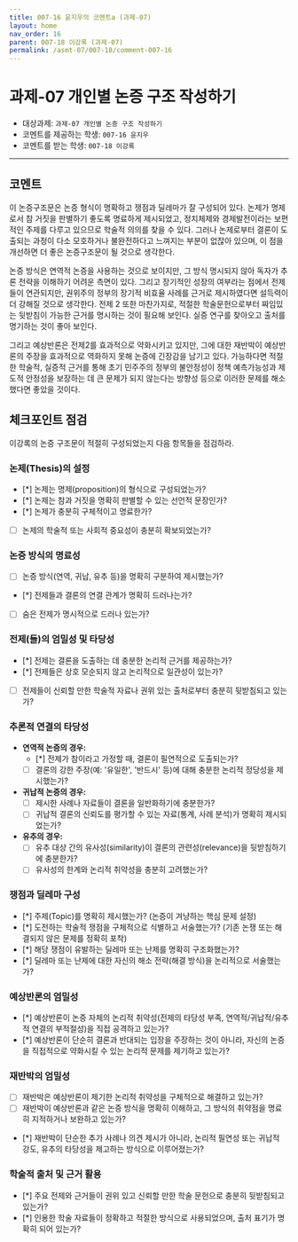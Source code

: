 ```yaml
---
title: 007-16 윤지우의 코멘트a (과제-07) 
layout: home
nav_order: 16
parent: 007-18 이강록 (과제-07)
permalink: /asmt-07/007-18/comment-007-16
---
```


# 과제-07 개인별 논증 구조 작성하기

- 대상과제: `과제-07 개인별 논증 구조 작성하기`
- 코멘트를 제공하는 학생: `007-16 윤지우` 
- 코멘트를 받는 학생: `007-18 이강록` 

---

## 코멘트

이 논증구조문은 논증 형식이 명확하고 쟁점과 딜레마가 잘 구성되어 있다. 논제가 명제로서 참 거짓을 판별하기 좋도록 명료하게 제시되었고, 정치체제와 경제발전이라는 보편적인 주제를 다루고 있으므로 학술적 의의를 찾을 수 있다. 그러나 논제로부터 결론이 도출되는 과정이 다소 모호하거나 불완전하다고 느껴지는 부분이 없잖아 있으며, 이 점을 개선하면 더 좋은 논증구조문이 될 것으로 생각한다.

논증 방식은 연역적 논증을 사용하는 것으로 보이지만, 그 방식 명시되지 않아 독자가 추론 전략을 이해하기 어려운 측면이 있다. 그리고 장기적인 성장의 여부라는 점에서 전제들이 연관되지만, 권위주의 정부의 장기적 비효율 사례를 근거로 제시하였다면 설득력이 더 강해질 것으로 생각한다. 전제 2 또한 마찬가지로, 적절한 학술문헌으로부터 짜임있는 뒷받침이 가능한 근거를 명시하는 것이 필요해 보인다. 실증 연구를 찾아오고 출처를 명기하는 것이 좋아 보인다.

그리고 예상반론은 전제2를 효과적으로 약화시키고 있지만, 그에 대한 재반박이 예상반론의 주장을 효과적으로 역화하지 못해 논증에 긴장감을 남기고 있다. 가능하다면 적절한 학술적, 실증적 근거를 통해 초기 민주주의 정부의 불안정성이 정책 예측가능성과 제도적 안정성을 보장하는 데 큰 문제가 되지 않는다는 방향성 등으로 이러한 문제를 해소했다면 좋았을 것이다.

## 체크포인트 점검

이강록의 논증 구조문이 적절히 구성되었는지 다음 항목들을 점검하라.

### **논제(Thesis)의 설정**
- [*] 논제는 명제(proposition)의 형식으로 구성되었는가?
- [*] 논제는 참과 거짓을 명확히 판별할 수 있는 선언적 문장인가?
- [*] 논제가 충분히 구체적이고 명료한가?
- [ ] 논제의 학술적 또는 사회적 중요성이 충분히 확보되었는가?

### **논증 방식의 명료성**
- [ ] 논증 방식(연역, 귀납, 유추 등)을 명확히 구분하여 제시했는가?
- [*] 전제들과 결론의 연결 관계가 명확히 드러나는가?
- [ ] 숨은 전제가 명시적으로 드러나 있는가?

### **전제(들)의 엄밀성 및 타당성**
- [*] 전제는 결론을 도출하는 데 충분한 논리적 근거를 제공하는가?
- [*] 전제들은 상호 모순되지 않고 논리적으로 일관성이 있는가?
- [ ] 전제들이 신뢰할 만한 학술적 자료나 권위 있는 출처로부터 충분히 뒷받침되고 있는가?

### **추론적 연결의 타당성**
- **연역적 논증의 경우:**
  - [*] 전제가 참이라고 가정할 때, 결론이 필연적으로 도출되는가?
  - [ ] 결론의 강한 주장(예: '유일한', '반드시' 등)에 대해 충분한 논리적 정당성을 제시했는가?

- **귀납적 논증의 경우:**
  - [ ] 제시한 사례나 자료들이 결론을 일반화하기에 충분한가?
  - [ ] 귀납적 결론의 신뢰도를 평가할 수 있는 자료(통계, 사례 분석)가 명확히 제시되었는가?

- **유추의 경우:**
  - [ ] 유추 대상 간의 유사성(similarity)이 결론의 관련성(relevance)을 뒷받침하기에 충분한가?
  - [ ] 유사성의 한계와 논리적 취약성을 충분히 고려했는가?

### **쟁점과 딜레마 구성**
- [*] 주제(Topic)를 명확히 제시했는가? (논증이 겨냥하는 핵심 문제 설정)
- [*] 도전하는 학술적 쟁점을 구체적으로 식별하고 서술했는가? (기존 논쟁 또는 해결되지 않은 문제를 정확히 포착)
- [*] 해당 쟁점이 유발하는 딜레마 또는 난제를 명확히 구조화했는가?
- [*] 딜레마 또는 난제에 대한 자신의 해소 전략(해결 방식)을 논리적으로 서술했는가?

### **예상반론의 엄밀성**
- [*] 예상반론이 논증 자체의 논리적 취약성(전제의 타당성 부족, 연역적/귀납적/유추적 연결의 부적절성)을 직접 공격하고 있는가?
- [*] 예상반론이 단순히 결론과 반대되는 입장을 주장하는 것이 아니라, 자신의 논증을 직접적으로 약화시킬 수 있는 논리적 문제를 제기하고 있는가?

### **재반박의 엄밀성**
- [ ] 재반박은 예상반론이 제기한 논리적 취약성을 구체적으로 해결하고 있는가?
- [ ] 재반박이 예상반론과 같은 논증 방식을 명확히 이해하고, 그 방식의 취약점을 명료히 지적하거나 보완하고 있는가?
- [*] 재반박이 단순한 추가 사례나 의견 제시가 아니라, 논리적 필연성 또는 귀납적 강도, 유추의 타당성을 제고하는 방식으로 이루어졌는가?

### **학술적 출처 및 근거 활용**
- [*] 주요 전제와 근거들이 권위 있고 신뢰할 만한 학술 문헌으로 충분히 뒷받침되고 있는가?
- [*] 인용한 학술 자료들이 정확하고 적절한 방식으로 사용되었으며, 출처 표기가 명확히 되어 있는가?
